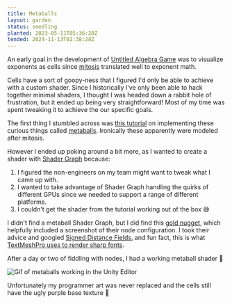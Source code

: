 ```yaml
---
title: Metaballs
layout: garden
status: seedling
planted: 2023-05-11T05:36:20Z
tended: 2024-11-13T02:38:28Z
---
```


An early goal in the development of [Untitled Algebra Game](/projects/untitled-algebra-game) was to visualize exponents as cells since [mitosis](https://en.wikipedia.org/wiki/Mitosis) translated well to exponent math.

Cells have a sort of goopy-ness that I figured I'd only be able to achieve with a custom shader. Since I historically I've only been able to hack together minimal shaders, I thought I was headed down a rabbit hole of frustration, but it ended up being very straightforward! Most of my time was spent tweaking it to achieve the our specific goals. 

The first thing I stumbled across was [this tutorial](http://patomkin.com/blog/metaball-tutorial/) on implementing these curious things called [metaballs](https://en.wikipedia.org/wiki/Metaballs). Ironically these apparently were modeled after mitosis.

However I ended up poking around a bit more, as I wanted to create a shader with [Shader Graph](https://unity.com/features/shader-graph) because:
1. I figured the non-engineers on my team might want to tweak what I came up with.
2. I wanted to take advantage of Shader Graph handling the quirks of different GPUs since we needed to support a range of different platforms.
3. I couldn't get the shader from the tutorial working out of the box 😅

I didn't find a metaball Shader Graph, but I did find this [gold nugget](https://forum.unity.com/threads/shader-graph-outline-metaball-effect.642427/#post-4306375), which helpfully included a screenshot of their node configuration. I took their advice and googled [Signed Distance Fields](https://en.wikipedia.org/wiki/Signed_distance_function), and fun fact, this is what [TextMeshPro uses to render sharp fonts](https://docs.unity3d.com/Packages/com.unity.textmeshpro@4.0/manual/FontAssetsSDF.html).

After a day or two of fiddling with nodes, I had a working metaball shader 🎉

![Gif of metaballs working in the Unity Editor](/projects/untitled-algebra-game/sag-metaball-shader-behind-the-scenes.webp)

Unfortunately my programmer art was never replaced and the cells still have the ugly purple base texture 🙈

<!-- TODO: can I share the shadergraph? -->
<!-- TODO: metaball layers that don't interact -->